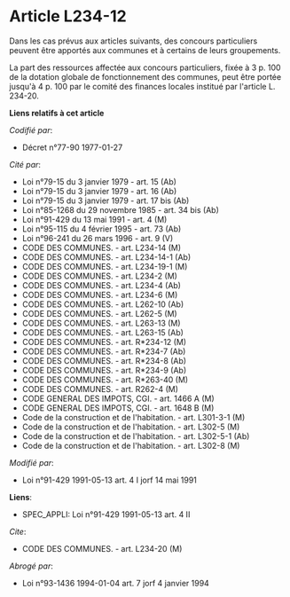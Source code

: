 # Article L234-12

Dans les cas prévus aux articles suivants, des concours particuliers peuvent être apportés aux communes et à certains de
leurs groupements.

La part des ressources affectée aux concours particuliers, fixée à 3 p. 100 de la dotation globale de fonctionnement des
communes, peut être portée jusqu'à 4 p. 100 par le comité des finances locales institué par l'article L. 234-20.

**Liens relatifs à cet article**

_Codifié par_:

  - Décret n°77-90 1977-01-27

_Cité par_:

  - Loi n°79-15 du 3 janvier 1979 - art. 15 (Ab)
  - Loi n°79-15 du 3 janvier 1979 - art. 16 (Ab)
  - Loi n°79-15 du 3 janvier 1979 - art. 17 bis (Ab)
  - Loi n°85-1268 du 29 novembre 1985 - art. 34 bis (Ab)
  - Loi n°91-429 du 13 mai 1991 - art. 4 (M)
  - Loi n°95-115 du 4 février 1995 - art. 73 (Ab)
  - Loi n°96-241 du 26 mars 1996 - art. 9 (V)
  - CODE DES COMMUNES. - art. L234-14 (M)
  - CODE DES COMMUNES. - art. L234-14-1 (Ab)
  - CODE DES COMMUNES. - art. L234-19-1 (M)
  - CODE DES COMMUNES. - art. L234-2 (M)
  - CODE DES COMMUNES. - art. L234-4 (Ab)
  - CODE DES COMMUNES. - art. L234-6 (M)
  - CODE DES COMMUNES. - art. L262-10 (Ab)
  - CODE DES COMMUNES. - art. L262-5 (M)
  - CODE DES COMMUNES. - art. L263-13 (M)
  - CODE DES COMMUNES. - art. L263-15 (Ab)
  - CODE DES COMMUNES. - art. R*234-12 (M)
  - CODE DES COMMUNES. - art. R*234-7 (Ab)
  - CODE DES COMMUNES. - art. R*234-8 (Ab)
  - CODE DES COMMUNES. - art. R*234-9 (Ab)
  - CODE DES COMMUNES. - art. R*263-40 (M)
  - CODE DES COMMUNES. - art. R262-4 (M)
  - CODE GENERAL DES IMPOTS, CGI. - art. 1466 A (M)
  - CODE GENERAL DES IMPOTS, CGI. - art. 1648 B (M)
  - Code de la construction et de l'habitation. - art. L301-3-1 (M)
  - Code de la construction et de l'habitation. - art. L302-5 (M)
  - Code de la construction et de l'habitation. - art. L302-5-1 (Ab)
  - Code de la construction et de l'habitation. - art. L302-8 (M)

_Modifié par_:

  - Loi n°91-429 1991-05-13 art. 4 I jorf 14 mai 1991

**Liens**:

  - SPEC_APPLI: Loi n°91-429 1991-05-13 art. 4 II

_Cite_:

  - CODE DES COMMUNES. - art. L234-20 (M)

_Abrogé par_:

  - Loi n°93-1436 1994-01-04 art. 7 jorf 4 janvier 1994
